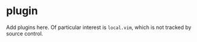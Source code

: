 # plugin

Add plugins here.  Of particular interest is `local.vim`, which is not tracked by source control.
